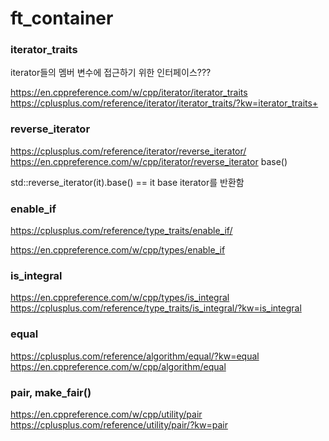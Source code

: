 # ft_container

### iterator_traits

iterator들의 멤버 변수에 접근하기 위한 인터페이스???

https://en.cppreference.com/w/cpp/iterator/iterator_traits
https://cplusplus.com/reference/iterator/iterator_traits/?kw=iterator_traits+

### reverse_iterator

https://cplusplus.com/reference/iterator/reverse_iterator/
https://en.cppreference.com/w/cpp/iterator/reverse_iterator
base()

std::reverse_iterator(it).base() == it
base iterator를 반환함


### enable_if

https://cplusplus.com/reference/type_traits/enable_if/

https://en.cppreference.com/w/cpp/types/enable_if

### is_integral


https://en.cppreference.com/w/cpp/types/is_integral
https://cplusplus.com/reference/type_traits/is_integral/?kw=is_integral

### equal

https://cplusplus.com/reference/algorithm/equal/?kw=equal
https://en.cppreference.com/w/cpp/algorithm/equal

### pair, make_fair()

https://en.cppreference.com/w/cpp/utility/pair
https://cplusplus.com/reference/utility/pair/?kw=pair